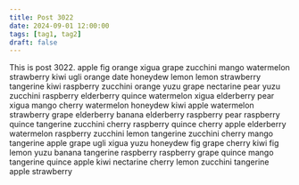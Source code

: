 ```yaml
---
title: Post 3022
date: 2024-09-01 12:00:00
tags: [tag1, tag2]
draft: false
---
```

This is post 3022.
apple
fig
orange
xigua
grape
zucchini
mango
watermelon
strawberry
kiwi
ugli
orange
date
honeydew
lemon
lemon
strawberry
tangerine
kiwi
raspberry
zucchini
orange
yuzu
grape
nectarine
pear
yuzu
zucchini
raspberry
elderberry
quince
watermelon
xigua
elderberry
pear
xigua
mango
cherry
watermelon
honeydew
kiwi
apple
watermelon
strawberry
grape
elderberry
banana
elderberry
raspberry
pear
raspberry
quince
tangerine
zucchini
cherry
raspberry
quince
cherry
apple
elderberry
watermelon
raspberry
zucchini
lemon
tangerine
zucchini
cherry
mango
tangerine
apple
grape
ugli
xigua
yuzu
honeydew
fig
grape
cherry
kiwi
fig
lemon
yuzu
banana
tangerine
raspberry
raspberry
grape
quince
mango
tangerine
quince
apple
kiwi
nectarine
cherry
lemon
zucchini
tangerine
apple
strawberry
